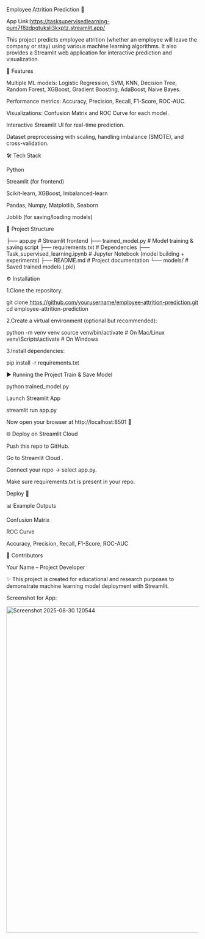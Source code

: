 Employee Attrition Prediction 🚀

App Link:https://tasksupervisedlearning-pum7f8zdpqtuksli3kxptz.streamlit.app/


This project predicts employee attrition (whether an employee will leave the company or stay) using various machine learning algorithms.
It also provides a Streamlit web application for interactive prediction and visualization.



📌 Features

Multiple ML models: Logistic Regression, SVM, KNN, Decision Tree, Random Forest, XGBoost, Gradient Boosting, AdaBoost, Naive Bayes.

Performance metrics: Accuracy, Precision, Recall, F1-Score, ROC-AUC.

Visualizations: Confusion Matrix and ROC Curve for each model.

Interactive Streamlit UI for real-time prediction.

Dataset preprocessing with scaling, handling imbalance (SMOTE), and cross-validation.



🛠️ Tech Stack

Python

Streamlit (for frontend)

Scikit-learn, XGBoost, Imbalanced-learn

Pandas, Numpy, Matplotlib, Seaborn

Joblib (for saving/loading models)



📂 Project Structure

├── app.py               # Streamlit frontend
├── trained_model.py     # Model training & saving script
├── requirements.txt     # Dependencies
├── Task_supervised_learning.ipynb   # Jupyter Notebook (model building + experiments)
├── README.md            # Project documentation
└── models/              # Saved trained models (.pkl)



⚙️ Installation

1.Clone the repository:

git clone https://github.com/yourusername/employee-attrition-prediction.git
cd employee-attrition-prediction


2.Create a virtual environment (optional but recommended):

python -m venv venv
source venv/bin/activate   # On Mac/Linux
venv\Scripts\activate      # On Windows


3.Install dependencies:

pip install -r requirements.txt


▶️ Running the Project
Train & Save Model

python trained_model.py



Launch Streamlit App

streamlit run app.py

Now open your browser at http://localhost:8501
 🎉



 🌐 Deploy on Streamlit Cloud

Push this repo to GitHub.

Go to Streamlit Cloud
.

Connect your repo → select app.py.

Make sure requirements.txt is present in your repo.

Deploy 🚀



📊 Example Outputs

Confusion Matrix

ROC Curve

Accuracy, Precision, Recall, F1-Score, ROC-AUC



🙌 Contributors

Your Name – Project Developer



✨ This project is created for educational and research purposes to demonstrate machine learning model deployment with Streamlit.



Screenshot for App:

<img width="930" height="854" alt="Screenshot 2025-08-30 120544" src="https://github.com/user-attachments/assets/e39ff56f-39f2-4ea3-8499-be82d0d61c59" />



